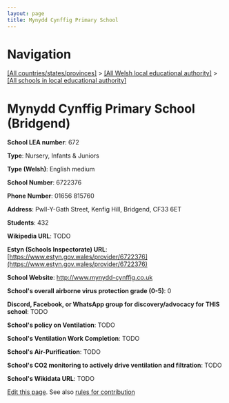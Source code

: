 ```yaml
---
layout: page
title: Mynydd Cynffig Primary School
---
```

# Navigation

[[All countries/states/provinces]](../../..) > [[All Welsh local educational authority]](../..) > [[All schools in local educational authority]](..)

# Mynydd Cynffig Primary School (Bridgend)

**School LEA number**: 672

**Type**: Nursery, Infants & Juniors

**Type (Welsh)**: English medium

**School Number**: 6722376

**Phone Number**: 01656 815760

**Address**: Pwll-Y-Gath Street, Kenfig Hill, Bridgend, CF33 6ET

**Students**: 432

**Wikipedia URL**: TODO

**Estyn (Schools Inspectorate) URL**: [https://www.estyn.gov.wales/provider/6722376](https://www.estyn.gov.wales/provider/6722376)

**School Website**: http://www.mynydd-cynffig.co.uk

**School's overall airborne virus protection grade (0-5)**: 0

**Discord, Facebook, or WhatsApp group for discovery/advocacy for THIS school**: TODO

**School's policy on Ventilation**: TODO

**School's Ventilation Work Completion**: TODO

**School's Air-Purification**: TODO

**School's CO2 monitoring to actively drive ventilation and filtration**: TODO

**School's Wikidata URL**: TODO




[Edit this page](https://github.com/VentilationProject/Wales/edit/prif/./Bridgend/Mynydd_Cynffig_Primary_School.md). See also [rules for contribution](../../../contribution-rules/)